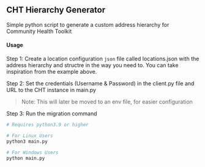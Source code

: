 ## CHT Hierarchy Generator

Simple python script to generate a custom address hierarchy for Community Health Toolkit

#### Usage

Step 1: Create a location configuration `json` file called locations.json with the address hierarchy and structre in the way you need to. You can take inspiration from the example above.

Step 2: Set the credentials (Username & Password) in the client.py file and URL to the CHT instance in main.py
> Note: This will later be moved to an env file, for easier configuration

Step 3: Run the migration command
```bash
# Requires python3.9 or higher

# For Linux Users
python3 main.py

# For Windows Users
python main.py
```

